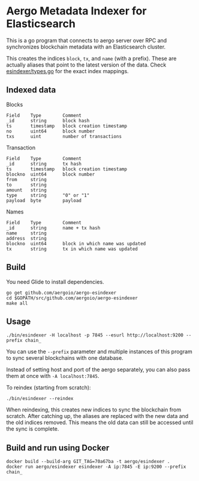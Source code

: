 # Aergo Metadata Indexer for Elasticsearch

This is a go program that connects to aergo server over RPC and synchronizes blockchain metadata with an Elasticsearch cluster.

This creates the indices `block`, `tx`, and `name` (with a prefix). These are actually aliases that point to the latest version of the data.
Check [esindexer/types.go](./esindexer/types.go) for the exact index mappings.

## Indexed data

Blocks
```
Field    Type        Comment
_id      string      block hash
ts       timestamp   block creation timestamp
no       uint64      block number
txs      uint        number of transactions
```

Transaction
```
Field    Type        Comment
_id      string      tx hash
ts       timestamp   block creation timestamp
blockno  uint64      block number
from     string
to       string
amount   string
type     string      "0" or "1"
payload  byte        payload
```

Names
```
Field    Type        Comment
_id      string      name + tx hash
name     string
address  string
blockno  uint64      block in which name was updated
tx       string      tx in which name was updated
```

## Build

You need Glide to install dependencies.

    go get github.com/aergoio/aergo-esindexer
    cd $GOPATH/src/github.com/aergoio/aergo-esindexer
    make all

## Usage

    ./bin/esindexer -H localhost -p 7845 --esurl http://localhost:9200 --prefix chain_

You can use the `--prefix` parameter and multiple instances of this program to sync several blockchains with one database.

Instead of setting host and port of the aergo separately, you can also pass them at once with `-A localhost:7845`.

To reindex (starting from scratch):

    ./bin/esindexer --reindex

When reindexing, this creates new indices to sync the blockchain from scratch.
After catching up, the aliases are replaced with the new data and the old indices removed.
This means the old data can still be accessed until the sync is complete.

## Build and run using Docker

    docker build --build-arg GIT_TAG=70a67ba -t aergo/esindexer .
    docker run aergo/esindexer esindexer -A ip:7845 -E ip:9200 --prefix chain_